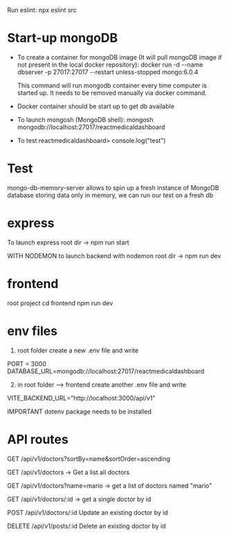 Run eslint: npx eslint src

# Start-up mongoDB

- To create a container for mongoDB image (It will pull mongoDB image if not present in the local docker repository):
  docker run -d --name dbserver -p 27017:27017 --restart unless-stopped mongo:6.0.4

  This command will run mongodb container every time computer is started up. It needs to be removed manually via docker command.

- Docker container should be start up to get db available

- To launch mongosh (MongoDB shell):
  mongosh mongodb://localhost:27017/reactmedicaldashboard

- To test
  reactmedicaldashboard> console.log("test")

# Test

mongo-db-memory-server allows to spin up a fresh instance of MongoDB database storing data only in memory, we can run our test on a fresh db

# express

To launch express
root dir -> npm run start

WITH NODEMON
to launch backend with nodemon
root dir -> npm run dev

# frontend

root project
cd frontend
npm run dev

# env files

1. root folder create a new .env file and write

PORT = 3000
DATABASE_URL=mongodb://localhost:27017/reactmedicaldashboard

2. in root folder --> frontend create another .env file and write

VITE_BACKEND_URL="http://localhost:3000/api/v1"

IMPORTANT
dotenv package needs to be installed

# API routes

GET /api/v1/doctors?sortBy=name&sortOrder=ascending

GET /api/v1/doctors -> Get a list all doctors

GET /api/v1/doctors?name=mario -> get a list of doctors named "mario"

GET /api/v1/doctors/:id -> get a single doctor by id

POST /api/v1/doctors/:id Update an existing doctor by id

DELETE /api/v1/posts/:id Delete an existing doctor by id
